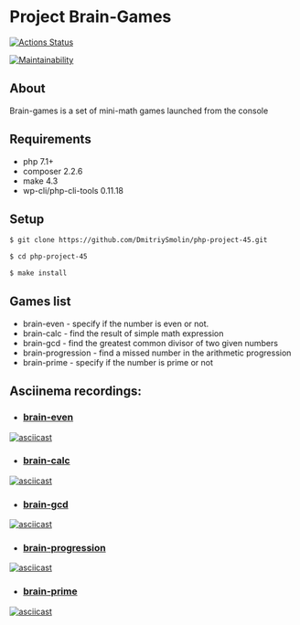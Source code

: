 # Project Brain-Games
[![Actions Status](https://github.com/DmitriySmolin/php-project-45/workflows/hexlet-check/badge.svg)](https://github.com/DmitriySmolin/php-project-45/actions)

[![Maintainability](https://api.codeclimate.com/v1/badges/8450ab124276e3b12131/maintainability)](https://codeclimate.com/github/DmitriySmolin/php-project-45/maintainability)

## About

Brain-games is a set of mini-math games launched from the console

## Requirements

* php 7.1+
* composer 2.2.6
* make 4.3
* wp-cli/php-cli-tools 0.11.18

## Setup

```sh
$ git clone https://github.com/DmitriySmolin/php-project-45.git

$ cd php-project-45

$ make install
```
## Games list
- brain-even - specify if the number is even or not.
- brain-calc - find the result of simple math expression
- brain-gcd - find the greatest common divisor of two given numbers
- brain-progression - find a missed number in the arithmetic progression
- brain-prime - specify if the number is prime or not

## Asciinema recordings:

* ### [brain-even](https://asciinema.org/a/5NxTI9nYI6TD34U7opUbrTboe) 
[![asciicast](https://asciinema.org/a/5NxTI9nYI6TD34U7opUbrTboe.svg)](https://asciinema.org/a/5NxTI9nYI6TD34U7opUbrTboe)
* ### [brain-calc](https://asciinema.org/a/xb0KtrfSQ3rD5cAREQdlwNYHF)
[![asciicast](https://asciinema.org/a/xb0KtrfSQ3rD5cAREQdlwNYHF.svg)](https://asciinema.org/a/xb0KtrfSQ3rD5cAREQdlwNYHF)
* ### [brain-gcd](https://asciinema.org/a/nn73SZenMFC1UDG1DKm6QzVaD)
[![asciicast](https://asciinema.org/a/nn73SZenMFC1UDG1DKm6QzVaD.svg)](https://asciinema.org/a/nn73SZenMFC1UDG1DKm6QzVaD)
* ### [brain-progression](https://asciinema.org/a/zgJwy3Pae3IKAFAdv1k4AY8tB)
[![asciicast](https://asciinema.org/a/zgJwy3Pae3IKAFAdv1k4AY8tB.svg)](https://asciinema.org/a/zgJwy3Pae3IKAFAdv1k4AY8tB)
* ### [brain-prime](https://asciinema.org/a/TzKYY0W06VK4Y7poOIo1yRxIN)
[![asciicast](https://asciinema.org/a/TzKYY0W06VK4Y7poOIo1yRxIN.svg)](https://asciinema.org/a/TzKYY0W06VK4Y7poOIo1yRxIN)

